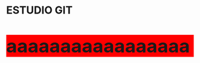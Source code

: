 # ESTUDIO GIT

**aaaaaaaaaaaaaaaaa**

<style>
p{
    background-color: red;
    font-size: 50px;
}
</style>

